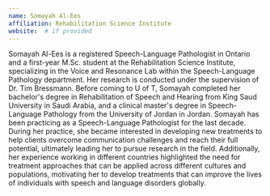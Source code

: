 ```yaml
---
name: Somayah Al-Ees
affiliation: Rehabilitation Science Institute
website:  # if provided
---
```


Somayah Al-Ees is a registered Speech-Language Pathologist in Ontario and a
first-year M.Sc. student at the Rehabilitation Science Institute, specializing
in the Voice and Resonance Lab within the Speech-Language Pathology department.
Her research is conducted under the supervision of Dr. Tim Bressmann. Before
coming to U of T, Somayah completed her bachelor's degree in Rehabilitation of
Speech and Hearing from King Saud University in Saudi Arabia, and a clinical
master's degree in Speech-Language Pathology from the University of Jordan in
Jordan. Somayah has been practicing as a Speech-Language Pathologist for the
last decade. During her practice, she became interested in developing new
treatments to help clients overcome communication challenges and reach their
full potential, ultimately leading her to pursue research in the field.
Additionally, her experience working in different countries highlighted the
need for treatment approaches that can be applied across different cultures and
populations, motivating her to develop treatments that can improve the lives of
individuals with speech and language disorders globally.
